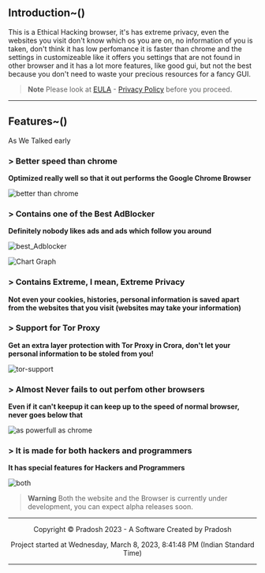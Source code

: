 ## Introduction~()
This is a Ethical Hacking browser, it's has extreme privacy, even the websites you visit don't know which os you are on, no information of you is taken, don't think it has low perfomance it is faster than chrome and the settings in customizeable like it offers you settings that are not found in other browser and it has a lot more features, like good gui, but not the best because you don't need to waste your precious resources for a fancy GUI.

> **Note**
> Please look at [EULA](https://crora-browser.github.io/EULA) - [Privacy Policy](https://crora-browser.github.io/privacy_policy) before you proceed.

---

## Features~()
As We Talked early

### > Better speed than chrome

**Optimized really well so that it out performs the Google Chrome Browser**

![better than chrome](https://user-images.githubusercontent.com/69463173/229420414-9987a843-ddc4-4436-8865-d09ac13e8256.png)

### > Contains one of the Best AdBlocker

**Definitely nobody likes ads and ads which follow you around**

![best_Adblocker](https://user-images.githubusercontent.com/69463173/229422200-26ae6678-435f-4510-989c-cde8cb1e37dc.png)

![Chart Graph](https://user-images.githubusercontent.com/69463173/229422211-9b05edc6-4eb0-48fc-9627-715a6005b044.png)

### > Contains Extreme, I mean, Extreme Privacy

**Not even your cookies, histories, personal information is saved apart from the websites that you visit (websites may take your information)**

### > Support for Tor Proxy

**Get an extra layer protection with Tor Proxy in Crora, don't let your personal information to be stoled from you!**

![tor-support](https://user-images.githubusercontent.com/69463173/229423424-984eb532-7637-4231-8dd2-ec54c4fce3b4.png)

### > Almost Never fails to out perfom other browsers

**Even if it can't keepup it can keep up to the speed of normal browser, never goes below that**

![as powerfull as chrome](https://user-images.githubusercontent.com/69463173/229422703-26f52fe7-f087-4f95-8fb2-cc93b8ed1076.png)

### > It is made for both hackers and programmers

**It has special features for Hackers and Programmers**

![both](https://user-images.githubusercontent.com/69463173/229422876-0761928c-37d5-40d5-bf13-48a0442002a8.png)

> **Warning**
> Both the website and the Browser is currently under development, you can expect alpha releases soon.

---

<p align="center">
Copyright © Pradosh 2023 - A Software Created by Pradosh
</p>
<p align="center">
Project started at Wednesday, March 8, 2023, 8:41:48 PM (Indian Standard Time)
</p>

---
